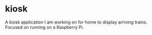 kiosk
=====

A kiosk application I am working on for home to display arriving trains. Focused on running on a Raspberry Pi.
